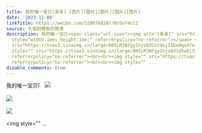 ```yaml
---
title: 我的唯一宝贝[亲亲] [图片][图片][图片][图片][图片]
date: '2023-11-08'
linkTitle: https://weibo.com/5286768287/NrGvY4ctI
source: 久保田鲤鱼的微博
description: 我的唯一宝贝<span class="url-icon"><img alt="[亲亲]" src="https://h5.sinaimg.cn/m/emoticon/icon/default/d_qinqin-cc50dcd938.png"
  style="width:1em; height:1em;" referrerpolicy="no-referrer"></span> <img style=""
  src="https://tvax3.sinaimg.cn/large/005LMJWfgy1hjo8d1ncdxj31be0qo47e.jpg" referrerpolicy="no-referrer"><br><br><img
  style="" src="https://tvax1.sinaimg.cn/large/005LMJWfgy1hjo8d1d5wbj31be0qo7bf.jpg"
  referrerpolicy="no-referrer"><br><br><img style="" src="https://tvax1.sinaimg.cn/large/005LMJWfgy1hjo8d1zjr0j30p20xg7cl.jpg"
  referrerpolicy="no-referrer"><br><br><img style="" ...
disable_comments: true
---
```

我的唯一宝贝<span class="url-icon"><img alt="[亲亲]" src="https://h5.sinaimg.cn/m/emoticon/icon/default/d_qinqin-cc50dcd938.png" style="width:1em; height:1em;" referrerpolicy="no-referrer"></span> <img style="" src="https://tvax3.sinaimg.cn/large/005LMJWfgy1hjo8d1ncdxj31be0qo47e.jpg" referrerpolicy="no-referrer"><br><br><img style="" src="https://tvax1.sinaimg.cn/large/005LMJWfgy1hjo8d1d5wbj31be0qo7bf.jpg" referrerpolicy="no-referrer"><br><br><img style="" src="https://tvax1.sinaimg.cn/large/005LMJWfgy1hjo8d1zjr0j30p20xg7cl.jpg" referrerpolicy="no-referrer"><br><br><img style="" ...